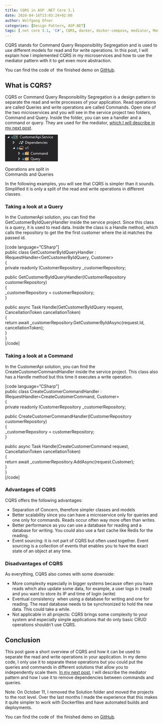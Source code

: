 ```yaml
---
title: CQRS in ASP .NET Core 3.1
date: 2020-04-16T13:03:24+02:00
author: Wolfgang Ofner
categories: [Design Pattern, ASP.NET]  
tags: [.net core 3.1, 'C#', CQRS, docker, docker-compose, mediator, MediatR, microservice, RabbitMQ Swagger]
---
```

CQRS stands for Command Query Responsibility Segregation and is used to use different models for read and for write operations. In this post, I will explain how I implemented CQRS in my microservices and how to use the mediator pattern with it to get even more abstraction.

You can find the code of  the finished demo on <a href="https://github.com/WolfgangOfner/MicroserviceDemo" target="_blank" rel="noopener noreferrer">GitHub</a>.

## What is CQRS?

CQRS or Command Query Responsibility Segregation is a design pattern to separate the read and write processes of your application. Read operations are called Queries and write operations are called Commands. Open one of the two microservices and you will see in the service project two folders, Command and Query. Inside the folder, you can see a handler and a command or query. They are used for the mediator, <a href="/mediator-pattern-in-asp-net-core-3-1" target="_blank" rel="noopener noreferrer">which I will describe in my next post</a>.

<div id="attachment_1965" style="width: 184px" class="wp-caption aligncenter">
  <a href="/wp-content/uploads/2020/04/Operations-are-split-in-Commands-and-Queries.jpg"><img aria-describedby="caption-attachment-1965" loading="lazy" class="wp-image-1965 size-full" src="/wp-content/uploads/2020/04/Operations-are-split-in-Commands-and-Queries.jpg" alt="Operations are split in Commands and Queries in CQRS" width="174" height="88" /></a>
  
  <p id="caption-attachment-1965" class="wp-caption-text">
    Operations are split in Commands and Queries
  </p>
</div>

In the following examples, you will see that CQRS is simpler than it sounds. Simplified it is only a split of the read and write operations in different classes.

### Taking a look at a Query

In the CustomerApi solution, you can find the GetCustomerByIdQueryHandler inside the service project. Since this class is a query, it is used to read data. Inside the class is a Handle method, which calls the repository to get the the first customer where the id matches the passed id.

[code language=&#8221;CSharp&#8221;]  
public class GetCustomerByIdQueryHandler : IRequestHandler<GetCustomerByIdQuery, Customer>  
{  
private readonly ICustomerRepository _customerRepository;

public GetCustomerByIdQueryHandler(ICustomerRepository customerRepository)  
{  
_customerRepository = customerRepository;  
}

public async Task<Customer> Handle(GetCustomerByIdQuery request, CancellationToken cancellationToken)  
{  
return await _customerRepository.GetCustomerByIdAsync(request.Id, cancellationToken);  
}  
}  
[/code]

### Taking a look at a Command

In the CustomerApi solution, you can find the CreateCustomerCommandHandler inside the service project. This class also has a Handle method but this time it executes a write operation.

[code language=&#8221;CSharp&#8221;]  
public class CreateCustomerCommandHandler : IRequestHandler<CreateCustomerCommand, Customer>  
{  
private readonly ICustomerRepository _customerRepository;

public CreateCustomerCommandHandler(ICustomerRepository customerRepository)  
{  
_customerRepository = customerRepository;  
}

public async Task<Customer> Handle(CreateCustomerCommand request, CancellationToken cancellationToken)  
{  
return await _customerRepository.AddAsync(request.Customer);  
}  
}  
[/code]

### Advantages of CQRS

CQRS offers the following advantages:

  * Separation of Concern, therefore simpler classes and models
  * Better scalability since you can have a microservice only for queries and one only for commands. Reads occur often way more often than writes.
  * Better performance as you can use a database for reading and a database for writing. You could also use a fast cache like Redis for the reading.
  * Event sourcing: it is not part of CQRS but often used together. Event sourcing is a collection of events that enables you to have the exact state of an object at any time.

### Disadvantages of CQRS

As everything, CQRS also comes with some downside:

  * More complexity especially in bigger systems because often you have reads which also update some data, for example, a user logs in (read) and you want to store its IP and time of login (write)
  * Eventual consistency  when using a database for writing and one for reading. The read database needs to be synchronized to hold the new data. This could take a while.
  * Not applicable in all projects: CQRS brings some complexity to your system and especially simple applications that do only basic CRUD operations shouldn&#8217;t use CQRS.

## Conclusion

This post gave a short overview of CQRS and how it can be used to separate the read and write operations in your application. In my demo code, I only use it to separate these operations but you could put the queries and commands in different solutions that allow you to independently scale them. <a href="/mediator-pattern-in-asp-net-core-3-1" target="_blank" rel="noopener noreferrer">In my next post</a>, I will describe the mediator pattern and how I use it to remove dependencies between commands and queries.

Note: On October 11, I removed the Solution folder and moved the projects to the root level. Over the last months I made the experience that this makes it quite simpler to work with Dockerfiles and have automated builds and deployments.

You can find the code of  the finished demo on <a href="https://github.com/WolfgangOfner/MicroserviceDemo" target="_blank" rel="noopener noreferrer">GitHub</a>.